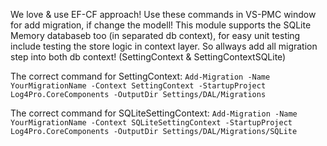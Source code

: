 ﻿We love & use EF-CF approach! Use these commands in VS-PMC window for add migration, if change the modell!
This module supports the SQLite Memory databaseb too (in separated db context), for easy unit testing include testing the store logic in context layer. So allways add all migration step into both db context! (SettingContext & SettingContextSQLite)

The correct command for SettingContext:
`
Add-Migration -Name YourMigrationName -Context SettingContext -StartupProject Log4Pro.CoreComponents -OutputDir Settings/DAL/Migrations
`

The correct command for SQLiteSettingContext:
`
Add-Migration -Name YourMigrationName -Context SQLiteSettingContext -StartupProject Log4Pro.CoreComponents -OutputDir Settings/DAL/Migrations/SQLite
`
